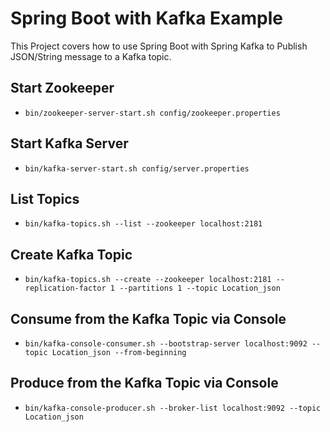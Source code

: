 # Spring Boot with Kafka Example

This Project covers how to use Spring Boot with Spring Kafka to Publish JSON/String message to a Kafka topic.

## Start Zookeeper
- `bin/zookeeper-server-start.sh config/zookeeper.properties`

## Start Kafka Server
- `bin/kafka-server-start.sh config/server.properties`

## List Topics
- `bin/kafka-topics.sh --list --zookeeper localhost:2181`

## Create Kafka Topic
- `bin/kafka-topics.sh --create --zookeeper localhost:2181 --replication-factor 1 --partitions 1 --topic Location_json`

## Consume from the Kafka Topic via Console
- `bin/kafka-console-consumer.sh --bootstrap-server localhost:9092 --topic Location_json --from-beginning`

## Produce from the Kafka Topic via Console
- `bin/kafka-console-producer.sh --broker-list localhost:9092 --topic Location_json`

